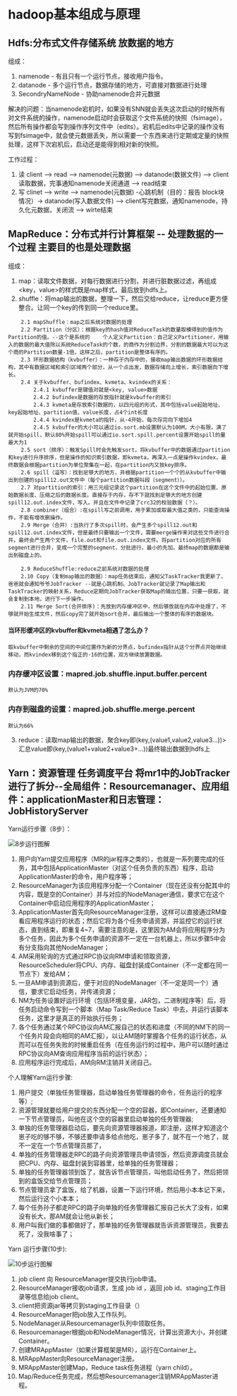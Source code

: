 # hadoop基本组成与原理
## Hdfs:分布式文件存储系统 放数据的地方
组成：
1. namenode - 有且只有一个运行节点，接收用户指令。
2. datanode - 多个运行节点，数据存储的地方，可直接对数据进行处理
3. SecondryNameNode - 协助namenode合并元数据

解决的问题：当namenode宕机时，如果没有SNN就会丢失这次启动的时候所有对文件系统的操作，namenode启动时会获取这个文件系统的快照（fsimage），然后所有操作都会写到操作序列文件中（edits）。宕机后edits中记录的操作没有写到fsimage中，就会使元数据丢失，所以需要一个东西来进行定期或定量的快照处理，这样下次宕机后，启动还是能得到相对新的快照。
    
工作过程：
1. 读 client --> read --> namenode(元数据) --> datanode(数据文件) --> client读取数据，完事通知namenode关闭通道 --> read结束
2. 写 clinet --> write --> namenode(元数据) -心跳机制（目的：报告 block块情况）-> datanode(写入数据文件) --> client写完数据，通知namenode，持久化元数据，关闭流 --> wirte结束

## MapReduce：分布式并行计算框架 -- 处理数据的一个过程  主要目的也是处理数据

组成：
1. map：读取文件数据，对每行数据进行分割，并进行脏数据过滤，再组成<key，value>的样式既是map样式，最后放到hdfs上。
2. shuffle：将map输出的数据，整理一下，然后交给reduce，让reduce更方便整合。让同一个key的传到同一个reduce里。
```
    2.1 mapShuffle：map之后系统对数据的处理
    2.2 Partition（分区）：根据key的hash值对ReduceTask的数量取模得到的值作为Partition的值。--这个是系统的    个人定义Partition：自己定义Partitioner，用输入的数据的最大值除以系统ReduceTask的个数，的商作为分割边界，分割的数据最大可以为这个商的Partition数量-1倍，这样之后，partition是整体有序的。
    2.3 环形数据结构（kvbuffer）：一种存于内存中的，接收map输出数据的环形数据结构，其中有数据区域和索引区域两个部分，从一个点出发，数据存储向上增长，索引数据向下增长。
    2.4 关于kvbuffer、bufindex、kvmeta、kvindex的关系：
        2.4.1 kvbuffer是键值对就是<key, value>数据
        2.4.2 bufindex是数据的存放指针就是kvbuffer的索引
        2.4.3 kvmeta是存放索引数据的，以四元组的形式，其中包括value起始地址、key起始地址、partition值、value长度，占4个int长度
        2.4.4 kvindex是kvmeta的指针，从-4开始，每次存完向下增加4
        2.4.5 kvbuffer的大小可以通过io.sort.mb设置默认为100M，大小有限，满了就开始spill，默认80%开始spill可以通过io.sort.spill.percent设置开始spill的量最大为1
    2.5 sort（排序）：触发Spill时会先触发sort，将kvbuffer中的数据通过partition和key进行升序排序，但是操作的知识索引数据，即kvmeta，再深入一点是操作kvindex，最终数据会根据partition为单位聚集在一起，在partition内又按key排序。
    2.6 spill（溢写）：找到足够大的地方，并根据partition一个个的从kvbuffer中输出到创建的spill12.out文件中（每个partition数据叫段（segment））。
    2.7 对partition的索引：用三元组记录这个partition在这个文件中的起始位置、原始数据长度、压缩之后的数据长度。直接存于内存，存不下就找到足够大的地方创建spill12.out.index文件，写入。并且在文件中记录了crc32的校验数据（？）。
    2.8 combiner（组合）:在spill写之前调用，用于累加或取最大值之类的，只能查询操作，不能有增改删操作。
    2.9 Merge（合并）:当执行了多次spill时，会产生多个spill12.out和spill12.out.index文件，但是最终只要输出一个文件，需要merge操作来对这些文件进行合并，最终会产生两个文件，file.out和file.out.index文件。将partition对应的所有segment进行合并，变成一个完整的segment，分批进行，最小的先加。最终map的数据都是输出到磁盘上的。
    
    2.9 ReduceShuffle:reduce之前系统对数据的处理
    2.10 Copy（复制map输出的数据）：map任务结束后，通知父TaskTracker我更新了，爸爸就会通知爷爷JobTracker --就是心跳机制。JobTracker就记录了Map输出和TaskTracker的映射关系，Reduce定期向JobTracker获取Map的输出位置，只要一获取，就会复制到本地，进行下一步操作。
    2.11 Merge Sort(合并排序)：先放到内存缓冲区中，然后够放就在内存中处理了，不够就开始生成文件，然后copy完了就开始sort合并，最后输出一个整体的有序的数据块。
```
#### 当环形缓冲区的kvbuffer和kvmeta相遇了怎么办？
    取kvbuffer中剩余的空间的中间位置作为新的分界点，bufindex指针从这个分界点开始继续移动，而kvindex移到这个指正的-16的位置，双方继续放置数据。

### 内存缓冲区设置：mapred.job.shuffle.input.buffer.percent
    默认为JVM的70%
### 内存到磁盘的设置：mapred.job.shuffle.merge.percent
    默认为66%
3. reduce：读取map输出的数据，聚合key即(key,(value1,value2,value3...))>汇总value即(key,(value1+value2+value3+...))最终输出数据到hdfs上

## Yarn：资源管理 任务调度平台 将mr1中的JobTracker进行了拆分--全局组件：Resourcemanager、应用组件：applicationMaster和日志管理：JobHistoryServer

Yarn运行步骤（8步）：

![8步运行图解](https://cdn.sinaimg.cn.52ecy.cn/large/005BYqpgly1g59me7kuy1j310s0k9guh.jpg)

1. 用户向Yarn提交应用程序（MR的jar程序之类的），也就是一系列要完成的任务，其中包括ApplicationMaster（对这个任务负责的东西）程序，启动ApplicationMaster的命令，用户程序等；
2. ResourceManager为该应用程序分配一个Container（现在还没有分配其中的内容，既是空的Container）并与对应的NodeManager通信，要求它在这个Container中启动应用程序的ApplicationMaster；
3. ApplicationMaster首先向ResourceManager注册，这样可以直接通过RM查看应用程序运行的状态；然后它将为各个任务申请资源，并监控它的运行状态，直到结束，即重复4~7，需要注意的是，这里因为AM会将应用程序分为多个任务，因此为多个任务申请的资源不一定在一台机器上，所以步骤5中会有分支指向其他NodeManager；
4. AM采用轮询的方式通过RPC协议向RM申请和领取资源，ResourceScheduler将CPU、内存、磁盘封装成Container（不一定都在同一节点下）发给AM；
5. 一旦AM申请到资源后，便于对应的NodeManager（不一定是同一个）通信，要求它启动任务，并传递资源；
6. NM为任务设置好运行环境（包括环境变量，JAR包，二进制程序等）后，将任务启动命令写到一个脚本（Map Task/Reduce Task）中去，并运行该脚本任务，这里才是真正的开始执行任务；
7. 各个任务通过某个RPC协议向AM汇报自己的状态和进度（不同的NM下的同一个任务片段会向相同的AM汇报），以让AM随时掌握各个任务的运行状态，从而可以在任务失败的时候重启任务（在任务运行的过程中，用户可以随时通过RPC协议向AM查询应用程序当前的运行状态）；
8. 应用程序运行完成后，AM向RM注销并关闭自己。

个人理解Yarn运行步骤:

1. 用户提交（单独任务管理器，启动单独任务管理器的命令，任务运行的程序等）;
2. 资源管理就要给用户提交的东西分配一个空的容器，即Container，还要通知一下节点管理员，叫他在这个空的容器里启动单独的任务管理器;
3. 单独的任务管理器启动后，要先向资源管理器报道，即注册，这样才知道这个崽子吃的够不够，不够还要申请多给点他吃，崽子多了，就不在一个地了，就不一定在一个节点管理员那了，
4. 单独的任务管理器走RPC的路子向资源管理员申请领饭，然后资源调度员就会把CPU、内存、磁盘封装到容器里，给单独的任务管理器；
5. 单独的任务管理器领到饭了，就告诉节点管理员，叫他启动任务了，然后把领到的盒饭交给节点管理员；
6. 节点管理员拿了盒饭，给了机器，设置一下运行环境，然后用小本本记下来，然后运行这个小本本；
7. 每个任务孙子都走RPC的路子向单独的任务管理器汇报自己长大了没有，如果没有长大，那AM就会让他从新长；
8. 用户叫我们做的事都做好了，那单独的任务管理器就告诉资源管理员，我要去死了，没我啥事了；


Yarn 运行步骤(10步):

![10步运行图解](https://cdn.sinaimg.cn.52ecy.cn/large/005BYqpgly1g59mezancfj30mt0et0u7.jpg)

1. job client 向 ResourceManager提交执行job申请。
2. ResourceManager接收job请求，生成 job id ，返回 job id、staging工作目录等信息给job client。
3. client把资源jar等拷贝到staging工作目录（）
4. ResourceManager把job放入工作队列。
5. NodeManager从Resourcemanager队列中领取任务。
6. Resourcemanager根据job和NodeManager情况，计算出资源大小，并创建Container。
7. 创建MRAppMaster（如果计算框架是MR），运行在Container上。
8. MRAppMaster向ResourceManager注册。
9. MRAppMaster创建Map，Reduce task任务进程（yarn child）。
10. Map/Reduce任务完成，然后想Resourcemanager注销MRAppMaster进程。